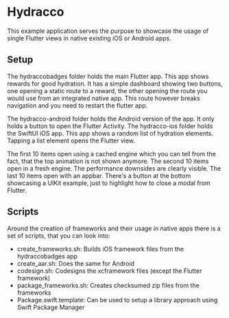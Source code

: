 # Hydracco

This example application serves the purpose to showcase the usage of single Flutter views in native existing
iOS or Android apps.

## Setup

The hydraccobadges folder holds the main Flutter app. This app shows rewards for good hydration. It has a simple dashboard showing
two buttons, one opening a static route to a reward, the other opening the route you would use from an integrated native app.
This route however breaks navigation and you need to restart the flutter app.

The hydracco-android folder holds the Android version of the app. It only holds a button to open the Flutter Activity.
The hydracco-ios folder holds the SwiftUI iOS app. This app shows a random list of hydration elements. Tapping a list element
opens the Flutter view.

The first 10 items open using a cached engine which you can tell from the fact, that the top animation is not shown anymore.
The second 10 items open in a fresh engine. The performance downsides are clearly visible.
The last 10 items open with an appbar. There's a button at the bottom showcasing a UIKit example, just to highlight how to
close a modal from Flutter.

## Scripts

Around the creation of frameworks and their usage in native apps there is a set of scripts, that you can look into:
 - create_frameworks.sh: Builds iOS framework files from the hydraccobadges app
 - create_aar.sh: Does the same for Android
 - codesign.sh: Codesigns the xcframework files (except the Flutter framework)
 - package_frameworks.sh: Creates checksumed zip files from the frameworks
 - Package.swift.template: Can be used to setup a library approach using Swift Package Manager
